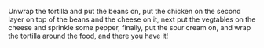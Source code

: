 Unwrap the tortilla and put the beans on, put the chicken on the 
second layer on top of the beans and the cheese on it, next put 
the vegtables on the cheese and sprinkle some pepper, finally, 
put the sour cream on, and wrap the tortilla around the food, and 
there you have it!